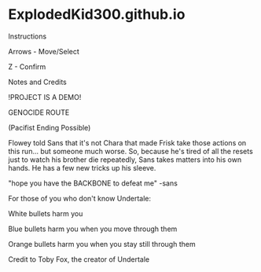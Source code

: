 # ExplodedKid300.github.io

Instructions

Arrows - Move/Select

Z - Confirm



Notes and Credits

!PROJECT IS A DEMO!

GENOCIDE ROUTE

(Pacifist Ending Possible)

Flowey told Sans that it's not Chara that made Frisk take those actions on this run... but someone much worse. So, because he's tired of all the resets just to watch his brother die repeatedly, Sans takes matters into his own hands. He has a few new tricks up his sleeve.


"hope you have the BACKBONE to defeat me"
                                                                          -sans

For those of you who don't know Undertale:

White bullets harm you

Blue bullets harm you when you move through them

Orange bullets harm you when you stay still through them


Credit to Toby Fox, the creator of Undertale
